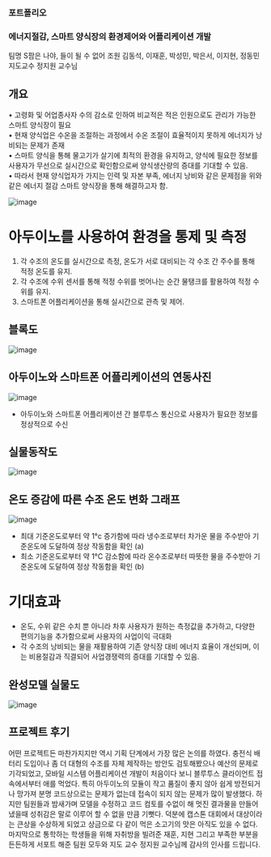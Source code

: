 ### 포트폴리오

### 에너지절감, 스마트 양식장의 환경제어와 어플리케이션 개발

팀명 S팜은 나야, 들이 될 수 없어
조원 김동석, 이재훈, 박성민, 박은서, 이지현, 정동민
지도교수 정지원 교수님

## 개요

• 고령화 및 어업종사자 수의 감소로 인하여 비교적은 적은 인원으로도 관리가 가능한 스마트 양식장이 필요
<br/>
• 현재 양식업은 수온을 조절하는 과정에서 수온 조절이 효율적이지
못하게 에너지가 낭비되는 문제가 존재
<br/>
• 스마트 양식을 통해 물고기가 살기에 최적의 환경을 유지하고, 양식에 필요한 정보를 사용자가 무선으로 실시간으로 확인함으로써 양식생산량의 증대를 기대할 수 있음.
<br/>
• 따라서 현재 양식업자가 가지는 인력 및 자본 부족, 에너지 낭비와 같은 문제점을 위와 같은 에너지 절감 스마트 양식장을 통해 해결하고자 함.
<br/>

![image](https://github.com/user-attachments/assets/58d0e1a1-8316-49ad-82ba-a9ef5ed1745e)

# 아두이노를 사용하여 환경을 통제 및 측정

1. 각 수조의 온도를 실시간으로 측정, 온도가 서로 대비되는 각 수조 간 주수를 통해 적정 온도를 유지.
2. 각 수조에 수위 센서를 통해 적정 수위를 벗어나는 순간 물탱크를 활용하여 적정 수위를 유지.
3. 스마트폰 어플리케이션을 통해 실시간으로 관측 및 제어.

## 블록도

![image](https://github.com/user-attachments/assets/140403c4-7f5a-40a6-a91b-9a02f1c48024)


## 아두이노와 스마트폰 어플리케이션의 연동사진
![image](https://github.com/user-attachments/assets/cc4e903d-2b7e-4989-9511-481ddf1075a5)

- 아두이노와 스마트폰 어플리케이션 간 블루투스 통신으로 사용자가 필요한 정보를 정상적으로 수신

## 실물동작도
  
![image](https://github.com/user-attachments/assets/60c7bdfe-8443-4a11-b9d7-9e8cb92ff9cf)


## 온도 증감에 따른 수조 온도 변화 그래프

![image](https://github.com/user-attachments/assets/c0cc8cf6-2d28-40d2-9818-2476815a0e3c)

- 최대 기준온도로부터 약 1°c 증가함에 따라 냉수조로부터 차가운 물을 주수받아 기준온도에 도달하여 정상 작동함을 확인 (a)
- 최소 기준온도로부터 약 1°C 감소함에 따라 온수조로부터 따뜻한 물을 주수받아 기준온도에 도달하여 정상 작동함을 확인 (b)

# 기대효과


- 온도, 수위 같은 수치 뿐 아니라 차후 사용자가 원하는 측정값을 추가하고, 다양한 편의기능을 추가함으로써 사용자의 사업이익 극대화
- 각 수조의 낭비되는 물을 재활용하여 기존 양식장 대비 에너지 효율이 개선되며, 이는 비용절감과 직결되어 사업경쟁력의 증대를 기대할 수 있음.

## 완성모델 실물도

![image](https://github.com/user-attachments/assets/f44045f1-1f7f-4486-b8bd-34c0580c155a)


## 프로젝트 후기
어떤 프로젝트든 마찬가지지만 역시 기획 단계에서 가장 많은 논의를 하였다. 충전식 배터리 도입이나 좀 더 대형의 수조를 자체 제작하는 방안도 검토해봤으나 예산의 문제로 기각되었고, 모바일 시스템 어플리케이션 개발이 처음이다 보니 블루투스 클라이언트 접속에서부터 애를 먹었다. 특히 아두이노의 모듈이 작고 품질이 좋지 않아 쉽게 방전되거나 망가져 분명 코드상으로는 문제가 없는데 접속이 되지 않는 문제가 많이 발생했다. 하지만 팀원들과 밤새가며 모델을 수정하고 코드 컴토를 수없이 해 멋진 결과물을 만들어 냈을때 성취감은 말로 이루어 할 수 없을 만큼 기뻣다. 덕분에 캡스톤 대회에서 대상이라는 큰상을 수상하게 되었고 상금으로 다 같이 먹은 소고기의 맛은 아직도 있을 수 없다. 마지막으로 통학하는 학생들을 위해 자취방을 빌려준 재훈, 지현 그리고 부족한 부분을 든든하게 서포트 해준 팀원 모두와 지도 교수 정지원 교수님께 감사의 인사를 드립니다.



